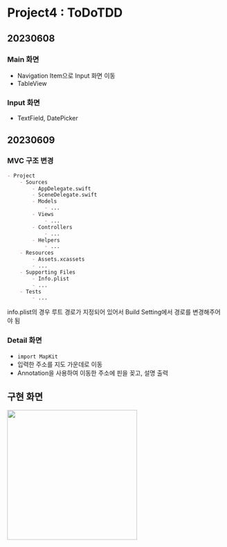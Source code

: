 # Project4 : ToDoTDD

## 20230608

### Main 화면
- Navigation Item으로 Input 화면 이동
- TableView

### Input 화면
- TextField, DatePicker

## 20230609

### MVC 구조 변경
```markdown
- Project
    - Sources
        - AppDelegate.swift
        - SceneDelegate.swift
        - Models
            - ...
        - Views
            - ...
        - Controllers
            - ...
        - Helpers
            - ...
    - Resources
        - Assets.xcassets
        - ...
    - Supporting Files
        - Info.plist
        - ...
    - Tests
        - ...
```
info.plist의 경우 루트 경로가 지정되어 있어서 Build Setting에서 경로를 변경해주어야 됨

### Detail 화면
- `import MapKit`
- 입력한 주소를 지도 가운데로 이동
- Annotation을 사용하여 이동한 주소에 핀을 꽂고, 설명 출력

## 구현 화면
<img src="./ToDoTDD_step1.gif" width="300" />
